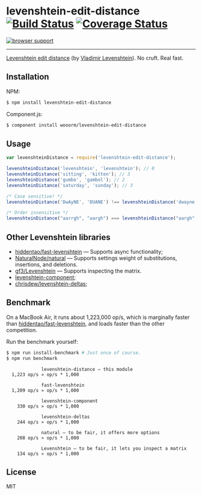 # levenshtein-edit-distance [![Build Status](https://travis-ci.org/wooorm/levenshtein-edit-distance.svg?branch=master)](https://travis-ci.org/wooorm/levenshtein-edit-distance) [![Coverage Status](https://img.shields.io/coveralls/wooorm/levenshtein-edit-distance.svg)](https://coveralls.io/r/wooorm/levenshtein-edit-distance?branch=master)

[![browser support](https://ci.testling.com/wooorm/levenshtein-edit-distance.png) ](https://ci.testling.com/wooorm/levenshtein-edit-distance)

---

[Levenshtein edit distance](http://en.wikipedia.org/wiki/Levenshtein_distance) (by [Vladimir Levenshtein](http://en.wikipedia.org/wiki/Vladimir_Levenshtein)). No cruft. Real fast.

## Installation

NPM:
```sh
$ npm install levenshtein-edit-distance
```

Component.js:
```sh
$ component install wooorm/levenshtein-edit-distance
```

## Usage

```js
var levenshteinDistance = require('levenshtein-edit-distance');

levenshteinDistance('levenshtein', 'levenshtein'); // 0
levenshteinDistance('sitting', 'kitten'); // 3
levenshteinDistance('gumbo', 'gambol'); // 2
levenshteinDistance('saturday', 'sunday'); // 3

/* Case sensitive! */
levenshteinDistance('DwAyNE', 'DUANE') !== levenshteinDistance('dwayne', 'DuAnE'); // true

/* Order insensitive */
levenshteinDistance("aarrgh", "aargh") === levenshteinDistance("aargh", "aarrgh"); // true
```

## Other Levenshtein libraries

- [hiddentao/fast-levenshtein](http://github.com/hiddentao/fast-levenshtein) — Supports async functionality;
- [NaturalNode/natural](http://github.com/NaturalNode/natural) — Supports settings weight of substitutions, insertions, and deletions.
- [gf3/Levenshtein](http://github.com/gf3/Levenshtein) — Supports inspecting the matrix.
- [levenshtein-component](https://www.npmjs.org/package/levenshtein-component);
- [chrisdew/levenshtein-deltas](https://github.com/chrisdew/levenshtein-deltas);

## Benchmark

On a MacBook Air, it runs about 1,223,000 op/s, which is marginally faster than [hiddentao/fast-levenshtein](http://github.com/hiddentao/fast-levenshtein), and loads faster than the other competition.

Run the benchmark yourself:

```sh
$ npm run install-benchmark # Just once of course.
$ npm run benchmark
```

```
             levenshtein-distance — this module
  1,223 op/s » op/s * 1,000

             fast-levenshtein
  1,209 op/s » op/s * 1,000

             levenshtein-component
    330 op/s » op/s * 1,000

             levenshtein-deltas
    244 op/s » op/s * 1,000

             natural — to be fair, it offers more options
    208 op/s » op/s * 1,000

             Levenshtein — to be fair, it lets you inspect a matrix
    134 op/s » op/s * 1,000
```

## License

  MIT
